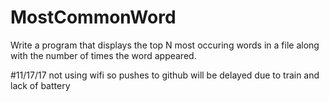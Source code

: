 # MostCommonWord
Write a program that displays the top N most occuring words in a file along with the number of times the word appeared.

#11/17/17 not using wifi so pushes to github will be delayed due to train and lack of battery

